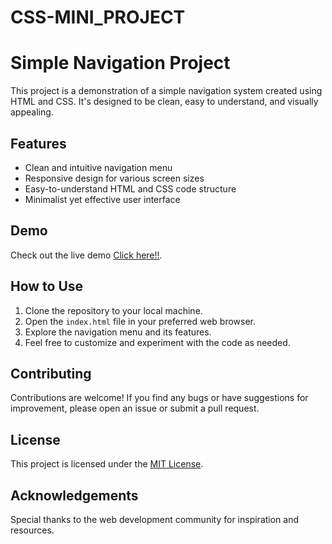 # CSS-MINI_PROJECT
# Simple Navigation Project

This project is a demonstration of a simple navigation system created using HTML and CSS. It's designed to be clean, easy to understand, and visually appealing.

## Features

- Clean and intuitive navigation menu
- Responsive design for various screen sizes
- Easy-to-understand HTML and CSS code structure
- Minimalist yet effective user interface

## Demo

Check out the live demo [Click here!!](https://prathik-poojari.github.io/CSS-MINI_PROJECT/).

## How to Use

1. Clone the repository to your local machine.
2. Open the `index.html` file in your preferred web browser.
3. Explore the navigation menu and its features.
4. Feel free to customize and experiment with the code as needed.

## Contributing

Contributions are welcome! If you find any bugs or have suggestions for improvement, please open an issue or submit a pull request.

## License

This project is licensed under the [MIT License](LICENSE).

## Acknowledgements

Special thanks to the web development community for inspiration and resources.


